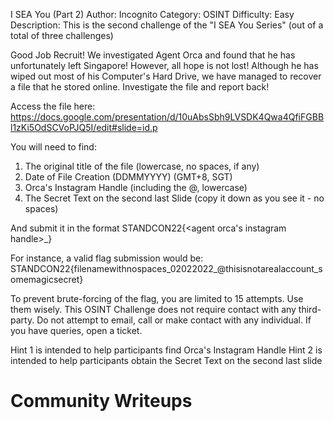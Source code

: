I SEA You (Part 2)
Author: Incognito
Category: OSINT
Difficulty: Easy
Description: 
This is the second challenge of the "I SEA You Series" (out of a total of three challenges)

Good Job Recruit! We investigated Agent Orca and found that he has unfortunately left Singapore! However, all hope is not lost! Although he has wiped out most of his Computer's Hard Drive, we have managed to recover a file that he stored online.
Investigate the file and report back!

Access the file here: https://docs.google.com/presentation/d/10uAbsSbh9LVSDK4Qwa4QfiFGBBl1zKi5OdSCVoPJQ5I/edit#slide=id.p

You will need to find: 
1. The original title of the file (lowercase, no spaces, if any)
2. Date of File Creation (DDMMYYYY) (GMT+8, SGT)
3. Orca's Instagram Handle (including the @, lowercase)
4. The Secret Text on the second last Slide (copy it down as you see it - no spaces)

And submit it in the format STANDCON22{<original title of file>_<date of file creation in the format DDMMYYYY>_<agent orca's instagram handle>_<the secret text>}

For instance, a valid flag submission would be: 
STANDCON22{filenamewithnospaces_02022022_@thisisnotarealaccount_somemagicsecret}

To prevent brute-forcing of the flag, you are limited to 15 attempts. Use them wisely.
This OSINT Challenge does not require contact with any third-party. Do not attempt to email, call or make contact with any individual. If you have queries, open a ticket.

Hint 1 is intended to help participants find Orca's Instagram Handle
Hint 2 is intended to help participants obtain the Secret Text on the second last slide

# Community Writeups